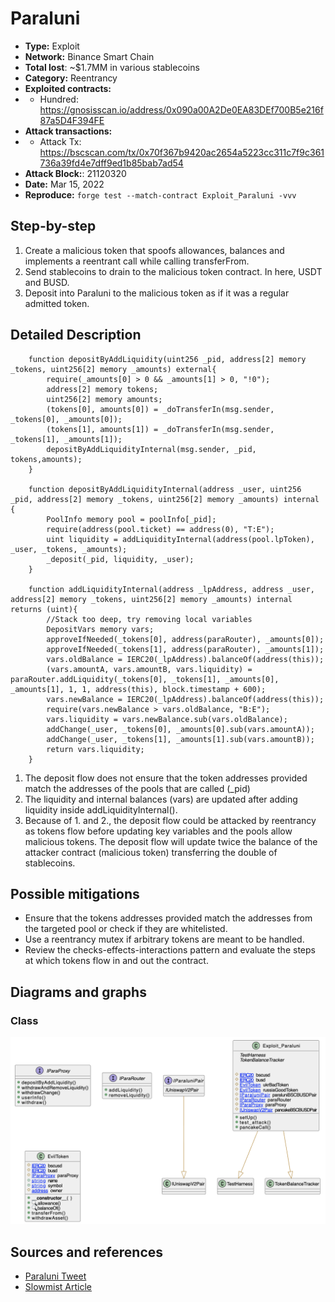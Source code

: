 # Paraluni
- **Type:** Exploit
- **Network:** Binance Smart Chain
- **Total lost**: ~$1.7MM in various stablecoins
- **Category:** Reentrancy
- **Exploited contracts:**
- - Hundred: https://gnosisscan.io/address/0x090a00A2De0EA83DEf700B5e216f87a5D4F394FE
- **Attack transactions:**
- - Attack Tx: https://bscscan.com/tx/0x70f367b9420ac2654a5223cc311c7f9c361736a39fd4e7dff9ed1b85bab7ad54
- **Attack Block:**: 21120320 
- **Date:** Mar 15, 2022
- **Reproduce:** `forge test --match-contract Exploit_Paraluni -vvv`

## Step-by-step 
1. Create a malicious token that spoofs allowances, balances and implements a reentrant call while calling transferFrom.
2. Send stablecoins to drain to the malicious token contract. In here, USDT and BUSD.
3. Deposit into Paraluni to the malicious token as if it was a regular admitted token.

## Detailed Description

```solidity
    function depositByAddLiquidity(uint256 _pid, address[2] memory _tokens, uint256[2] memory _amounts) external{
        require(_amounts[0] > 0 && _amounts[1] > 0, "!0");
        address[2] memory tokens;
        uint256[2] memory amounts;
        (tokens[0], amounts[0]) = _doTransferIn(msg.sender, _tokens[0], _amounts[0]);
        (tokens[1], amounts[1]) = _doTransferIn(msg.sender, _tokens[1], _amounts[1]);
        depositByAddLiquidityInternal(msg.sender, _pid, tokens,amounts);
    }

    function depositByAddLiquidityInternal(address _user, uint256 _pid, address[2] memory _tokens, uint256[2] memory _amounts) internal {
        PoolInfo memory pool = poolInfo[_pid];
        require(address(pool.ticket) == address(0), "T:E");
        uint liquidity = addLiquidityInternal(address(pool.lpToken), _user, _tokens, _amounts);
        _deposit(_pid, liquidity, _user);
    }

    function addLiquidityInternal(address _lpAddress, address _user, address[2] memory _tokens, uint256[2] memory _amounts) internal returns (uint){
        //Stack too deep, try removing local variables
        DepositVars memory vars;
        approveIfNeeded(_tokens[0], address(paraRouter), _amounts[0]);
        approveIfNeeded(_tokens[1], address(paraRouter), _amounts[1]);
        vars.oldBalance = IERC20(_lpAddress).balanceOf(address(this));
        (vars.amountA, vars.amountB, vars.liquidity) = paraRouter.addLiquidity(_tokens[0], _tokens[1], _amounts[0], _amounts[1], 1, 1, address(this), block.timestamp + 600);
        vars.newBalance = IERC20(_lpAddress).balanceOf(address(this));
        require(vars.newBalance > vars.oldBalance, "B:E");
        vars.liquidity = vars.newBalance.sub(vars.oldBalance);
        addChange(_user, _tokens[0], _amounts[0].sub(vars.amountA));
        addChange(_user, _tokens[1], _amounts[1].sub(vars.amountB));
        return vars.liquidity;
    }
```
1. The deposit flow does not ensure that the token addresses provided match the addresses of the pools that are called (_pid)
2. The liquidity and internal balances (vars) are updated after adding liquidity inside addLiquidityInternal().
3. Because of 1. and 2., the deposit flow could be attacked by reentrancy as tokens flow before updating key variables and the pools allow malicious tokens.
The deposit flow will update twice the balance of the attacker contract (malicious token) transferring the double of stablecoins.

## Possible mitigations
- Ensure that the tokens addresses provided match the addresses from the targeted pool or check if they are whitelisted.
- Use a reentrancy mutex if arbitrary tokens are meant to be handled.
- Review the checks-effects-interactions pattern and evaluate the steps at which tokens flow in and out the contract.

## Diagrams and graphs

### Class

![class](paraluni.png)

## Sources and references
- [Paraluni Tweet](https://twitter.com/paraluni/status/1502951606202994694)
- [Slowmist Article](https://slowmist.medium.com/paraluni-incident-analysis-58be442a4f99)
